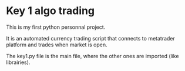 # Key 1 algo trading

This is my first python personnal project. 

It is an automated currency trading script that connects to metatrader platform and trades when market is open.

The key1.py file is the main file, where the other ones are imported (like librairies).



